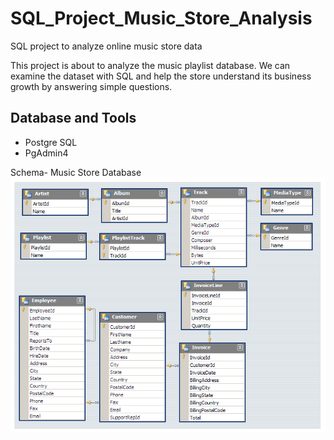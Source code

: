 # SQL_Project_Music_Store_Analysis
SQL project to analyze online music store data

This project  is about to analyze the music playlist database. We can examine the dataset with SQL and help the store understand its business growth by answering simple questions.

## Database and Tools
* Postgre SQL
* PgAdmin4

Schema- Music Store Database  
![MusicDatabaseSchema](https://github.com/Aman7385/Music_Store_Analysis/blob/main/MusicDatabaseSchema.png)

